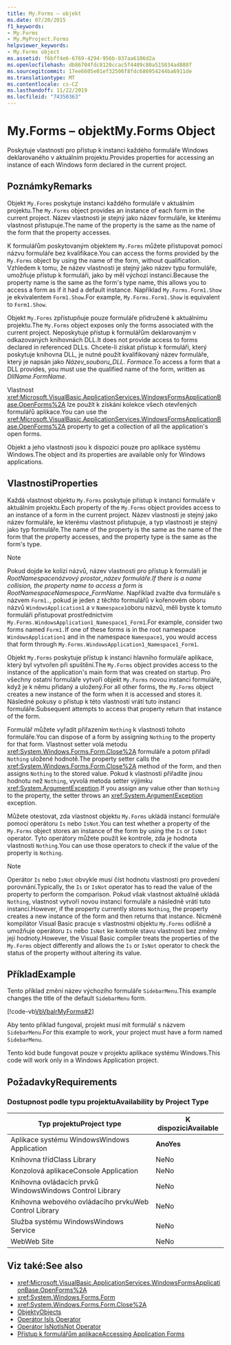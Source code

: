 ```yaml
---
title: My.Forms – objekt
ms.date: 07/20/2015
f1_keywords:
- My.Forms
- My.MyProject.Forms
helpviewer_keywords:
- My.Forms object
ms.assetid: f6bff4e6-6769-4294-956b-037aa6106d2a
ms.openlocfilehash: db86704fdc8120ccac5f4489c80a515834ad888f
ms.sourcegitcommit: 17ee6605e01ef32506f8fdc686954244ba6911de
ms.translationtype: MT
ms.contentlocale: cs-CZ
ms.lasthandoff: 11/22/2019
ms.locfileid: "74350363"
---
```

# <a name="myforms-object"></a><span data-ttu-id="3c15b-102">My.Forms – objekt</span><span class="sxs-lookup"><span data-stu-id="3c15b-102">My.Forms Object</span></span>

<span data-ttu-id="3c15b-103">Poskytuje vlastnosti pro přístup k instanci každého formuláře Windows deklarovaného v aktuálním projektu.</span><span class="sxs-lookup"><span data-stu-id="3c15b-103">Provides properties for accessing an instance of each Windows form declared in the current project.</span></span>

## <a name="remarks"></a><span data-ttu-id="3c15b-104">Poznámky</span><span class="sxs-lookup"><span data-stu-id="3c15b-104">Remarks</span></span>

<span data-ttu-id="3c15b-105">Objekt `My.Forms` poskytuje instanci každého formuláře v aktuálním projektu.</span><span class="sxs-lookup"><span data-stu-id="3c15b-105">The `My.Forms` object provides an instance of each form in the current project.</span></span> <span data-ttu-id="3c15b-106">Název vlastnosti je stejný jako název formuláře, ke kterému vlastnost přistupuje.</span><span class="sxs-lookup"><span data-stu-id="3c15b-106">The name of the property is the same as the name of the form that the property accesses.</span></span>

<span data-ttu-id="3c15b-107">K formulářům poskytovaným objektem `My.Forms` můžete přistupovat pomocí názvu formuláře bez kvalifikace.</span><span class="sxs-lookup"><span data-stu-id="3c15b-107">You can access the forms provided by the `My.Forms` object by using the name of the form, without qualification.</span></span> <span data-ttu-id="3c15b-108">Vzhledem k tomu, že název vlastnosti je stejný jako název typu formuláře, umožňuje přístup k formuláři, jako by měl výchozí instanci.</span><span class="sxs-lookup"><span data-stu-id="3c15b-108">Because the property name is the same as the form's type name, this allows you to access a form as if it had a default instance.</span></span> <span data-ttu-id="3c15b-109">Například `My.Forms.Form1.Show` je ekvivalentem `Form1.Show`.</span><span class="sxs-lookup"><span data-stu-id="3c15b-109">For example, `My.Forms.Form1.Show` is equivalent to `Form1.Show`.</span></span>

<span data-ttu-id="3c15b-110">Objekt `My.Forms` zpřístupňuje pouze formuláře přidružené k aktuálnímu projektu.</span><span class="sxs-lookup"><span data-stu-id="3c15b-110">The `My.Forms` object exposes only the forms associated with the current project.</span></span> <span data-ttu-id="3c15b-111">Neposkytuje přístup k formulářům deklarovaným v odkazovaných knihovnách DLL.</span><span class="sxs-lookup"><span data-stu-id="3c15b-111">It does not provide access to forms declared in referenced DLLs.</span></span> <span data-ttu-id="3c15b-112">Chcete-li získat přístup k formuláři, který poskytuje knihovna DLL, je nutné použít kvalifikovaný název formuláře, který je napsán jako *Název_souboru_DLL*. *Formace*.</span><span class="sxs-lookup"><span data-stu-id="3c15b-112">To access a form that a DLL provides, you must use the qualified name of the form, written as *DllName*.*FormName*.</span></span>

<span data-ttu-id="3c15b-113">Vlastnost <xref:Microsoft.VisualBasic.ApplicationServices.WindowsFormsApplicationBase.OpenForms%2A> lze použít k získání kolekce všech otevřených formulářů aplikace.</span><span class="sxs-lookup"><span data-stu-id="3c15b-113">You can use the <xref:Microsoft.VisualBasic.ApplicationServices.WindowsFormsApplicationBase.OpenForms%2A> property to get a collection of all the application's open forms.</span></span>

<span data-ttu-id="3c15b-114">Objekt a jeho vlastnosti jsou k dispozici pouze pro aplikace systému Windows.</span><span class="sxs-lookup"><span data-stu-id="3c15b-114">The object and its properties are available only for Windows applications.</span></span>

## <a name="properties"></a><span data-ttu-id="3c15b-115">Vlastnosti</span><span class="sxs-lookup"><span data-stu-id="3c15b-115">Properties</span></span>

<span data-ttu-id="3c15b-116">Každá vlastnost objektu `My.Forms` poskytuje přístup k instanci formuláře v aktuálním projektu.</span><span class="sxs-lookup"><span data-stu-id="3c15b-116">Each property of the `My.Forms` object provides access to an instance of a form in the current project.</span></span> <span data-ttu-id="3c15b-117">Název vlastnosti je stejný jako název formuláře, ke kterému vlastnost přistupuje, a typ vlastnosti je stejný jako typ formuláře.</span><span class="sxs-lookup"><span data-stu-id="3c15b-117">The name of the property is the same as the name of the form that the property accesses, and the property type is the same as the form's type.</span></span>

> [!NOTE]
> <span data-ttu-id="3c15b-118">Pokud dojde ke kolizi názvů, název vlastnosti pro přístup k formuláři je *RootNamespace*_*názvový prostor*\_název *formuláře*.</span><span class="sxs-lookup"><span data-stu-id="3c15b-118">If there is a name collision, the property name to access a form is *RootNamespace*_*Namespace*\_*FormName*.</span></span> <span data-ttu-id="3c15b-119">Například zvažte dva formuláře s názvem `Form1.`, pokud je jeden z těchto formulářů v kořenovém oboru názvů `WindowsApplication1` a v `Namespace1`oboru názvů, měli byste k tomuto formuláři přistupovat prostřednictvím `My.Forms.WindowsApplication1_Namespace1_Form1`.</span><span class="sxs-lookup"><span data-stu-id="3c15b-119">For example, consider two forms named `Form1.`If one of these forms is in the root namespace `WindowsApplication1` and in the namespace `Namespace1`, you would access that form through `My.Forms.WindowsApplication1_Namespace1_Form1`.</span></span>

<span data-ttu-id="3c15b-120">Objekt `My.Forms` poskytuje přístup k instanci hlavního formuláře aplikace, který byl vytvořen při spuštění.</span><span class="sxs-lookup"><span data-stu-id="3c15b-120">The `My.Forms` object provides access to the instance of the application's main form that was created on startup.</span></span> <span data-ttu-id="3c15b-121">Pro všechny ostatní formuláře vytvoří objekt `My.Forms` novou instanci formuláře, když je k němu přidaný a uložený.</span><span class="sxs-lookup"><span data-stu-id="3c15b-121">For all other forms, the `My.Forms` object creates a new instance of the form when it is accessed and stores it.</span></span> <span data-ttu-id="3c15b-122">Následné pokusy o přístup k této vlastnosti vrátí tuto instanci formuláře.</span><span class="sxs-lookup"><span data-stu-id="3c15b-122">Subsequent attempts to access that property return that instance of the form.</span></span>

<span data-ttu-id="3c15b-123">Formulář můžete vyřadit přiřazením `Nothing` k vlastnosti tohoto formuláře.</span><span class="sxs-lookup"><span data-stu-id="3c15b-123">You can dispose of a form by assigning `Nothing` to the property for that form.</span></span> <span data-ttu-id="3c15b-124">Vlastnost setter volá metodu <xref:System.Windows.Forms.Form.Close%2A> formuláře a potom přiřadí `Nothing` uložené hodnotě.</span><span class="sxs-lookup"><span data-stu-id="3c15b-124">The property setter calls the <xref:System.Windows.Forms.Form.Close%2A> method of the form, and then assigns `Nothing` to the stored value.</span></span> <span data-ttu-id="3c15b-125">Pokud k vlastnosti přiřadíte jinou hodnotu než `Nothing`, vyvolá metoda setter výjimku <xref:System.ArgumentException>.</span><span class="sxs-lookup"><span data-stu-id="3c15b-125">If you assign any value other than `Nothing` to the property, the setter throws an <xref:System.ArgumentException> exception.</span></span>

<span data-ttu-id="3c15b-126">Můžete otestovat, zda vlastnost objektu `My.Forms` ukládá instanci formuláře pomocí operátoru `Is` nebo `IsNot`.</span><span class="sxs-lookup"><span data-stu-id="3c15b-126">You can test whether a property of the `My.Forms` object stores an instance of the form by using the `Is` or `IsNot` operator.</span></span> <span data-ttu-id="3c15b-127">Tyto operátory můžete použít ke kontrole, zda je hodnota vlastnosti `Nothing`.</span><span class="sxs-lookup"><span data-stu-id="3c15b-127">You can use those operators to check if the value of the property is `Nothing`.</span></span>

> [!NOTE]
> <span data-ttu-id="3c15b-128">Operátor `Is` nebo `IsNot` obvykle musí číst hodnotu vlastnosti pro provedení porovnání.</span><span class="sxs-lookup"><span data-stu-id="3c15b-128">Typically, the `Is` or `IsNot` operator has to read the value of the property to perform the comparison.</span></span> <span data-ttu-id="3c15b-129">Pokud však vlastnost aktuálně ukládá `Nothing`, vlastnost vytvoří novou instanci formuláře a následně vrátí tuto instanci.</span><span class="sxs-lookup"><span data-stu-id="3c15b-129">However, if the property currently stores `Nothing`, the property creates a new instance of the form and then returns that instance.</span></span> <span data-ttu-id="3c15b-130">Nicméně kompilátor Visual Basic pracuje s vlastnostmi objektu `My.Forms` odlišně a umožňuje operátoru `Is` nebo `IsNot` ke kontrole stavu vlastnosti bez změny její hodnoty.</span><span class="sxs-lookup"><span data-stu-id="3c15b-130">However, the Visual Basic compiler treats the properties of the `My.Forms` object differently and allows the `Is` or `IsNot` operator to check the status of the property without altering its value.</span></span>

## <a name="example"></a><span data-ttu-id="3c15b-131">Příklad</span><span class="sxs-lookup"><span data-stu-id="3c15b-131">Example</span></span>

<span data-ttu-id="3c15b-132">Tento příklad změní název výchozího formuláře `SidebarMenu`.</span><span class="sxs-lookup"><span data-stu-id="3c15b-132">This example changes the title of the default `SidebarMenu` form.</span></span>

[!code-vb[VbVbalrMyForms#2](~/samples/snippets/visualbasic/VS_Snippets_VBCSharp/VbVbalrMyForms/VB/Class1.vb#2)]

<span data-ttu-id="3c15b-133">Aby tento příklad fungoval, projekt musí mít formulář s názvem `SidebarMenu`.</span><span class="sxs-lookup"><span data-stu-id="3c15b-133">For this example to work, your project must have a form named `SidebarMenu`.</span></span>

<span data-ttu-id="3c15b-134">Tento kód bude fungovat pouze v projektu aplikace systému Windows.</span><span class="sxs-lookup"><span data-stu-id="3c15b-134">This code will work only in a Windows Application project.</span></span>

## <a name="requirements"></a><span data-ttu-id="3c15b-135">Požadavky</span><span class="sxs-lookup"><span data-stu-id="3c15b-135">Requirements</span></span>

### <a name="availability-by-project-type"></a><span data-ttu-id="3c15b-136">Dostupnost podle typu projektu</span><span class="sxs-lookup"><span data-stu-id="3c15b-136">Availability by Project Type</span></span>

|<span data-ttu-id="3c15b-137">Typ projektu</span><span class="sxs-lookup"><span data-stu-id="3c15b-137">Project type</span></span>|<span data-ttu-id="3c15b-138">K dispozici</span><span class="sxs-lookup"><span data-stu-id="3c15b-138">Available</span></span>|
|---|---|
|<span data-ttu-id="3c15b-139">Aplikace systému Windows</span><span class="sxs-lookup"><span data-stu-id="3c15b-139">Windows Application</span></span>|<span data-ttu-id="3c15b-140">**Ano**</span><span class="sxs-lookup"><span data-stu-id="3c15b-140">**Yes**</span></span>|
|<span data-ttu-id="3c15b-141">Knihovna tříd</span><span class="sxs-lookup"><span data-stu-id="3c15b-141">Class Library</span></span>|<span data-ttu-id="3c15b-142">Ne</span><span class="sxs-lookup"><span data-stu-id="3c15b-142">No</span></span>|
|<span data-ttu-id="3c15b-143">Konzolová aplikace</span><span class="sxs-lookup"><span data-stu-id="3c15b-143">Console Application</span></span>|<span data-ttu-id="3c15b-144">Ne</span><span class="sxs-lookup"><span data-stu-id="3c15b-144">No</span></span>|
|<span data-ttu-id="3c15b-145">Knihovna ovládacích prvků Windows</span><span class="sxs-lookup"><span data-stu-id="3c15b-145">Windows Control Library</span></span>|<span data-ttu-id="3c15b-146">Ne</span><span class="sxs-lookup"><span data-stu-id="3c15b-146">No</span></span>|
|<span data-ttu-id="3c15b-147">Knihovna webového ovládacího prvku</span><span class="sxs-lookup"><span data-stu-id="3c15b-147">Web Control Library</span></span>|<span data-ttu-id="3c15b-148">Ne</span><span class="sxs-lookup"><span data-stu-id="3c15b-148">No</span></span>|
|<span data-ttu-id="3c15b-149">Služba systému Windows</span><span class="sxs-lookup"><span data-stu-id="3c15b-149">Windows Service</span></span>|<span data-ttu-id="3c15b-150">Ne</span><span class="sxs-lookup"><span data-stu-id="3c15b-150">No</span></span>|
|<span data-ttu-id="3c15b-151">Web</span><span class="sxs-lookup"><span data-stu-id="3c15b-151">Web Site</span></span>|<span data-ttu-id="3c15b-152">Ne</span><span class="sxs-lookup"><span data-stu-id="3c15b-152">No</span></span>|

## <a name="see-also"></a><span data-ttu-id="3c15b-153">Viz také:</span><span class="sxs-lookup"><span data-stu-id="3c15b-153">See also</span></span>

- <xref:Microsoft.VisualBasic.ApplicationServices.WindowsFormsApplicationBase.OpenForms%2A>
- <xref:System.Windows.Forms.Form>
- <xref:System.Windows.Forms.Form.Close%2A>
- [<span data-ttu-id="3c15b-154">Objekty</span><span class="sxs-lookup"><span data-stu-id="3c15b-154">Objects</span></span>](../../../visual-basic/language-reference/objects/index.md)
- [<span data-ttu-id="3c15b-155">Operátor Is</span><span class="sxs-lookup"><span data-stu-id="3c15b-155">Is Operator</span></span>](../../../visual-basic/language-reference/operators/is-operator.md)
- [<span data-ttu-id="3c15b-156">Operátor IsNot</span><span class="sxs-lookup"><span data-stu-id="3c15b-156">IsNot Operator</span></span>](../../../visual-basic/language-reference/operators/isnot-operator.md)
- [<span data-ttu-id="3c15b-157">Přístup k formulářům aplikace</span><span class="sxs-lookup"><span data-stu-id="3c15b-157">Accessing Application Forms</span></span>](../../../visual-basic/developing-apps/programming/accessing-application-forms.md)
